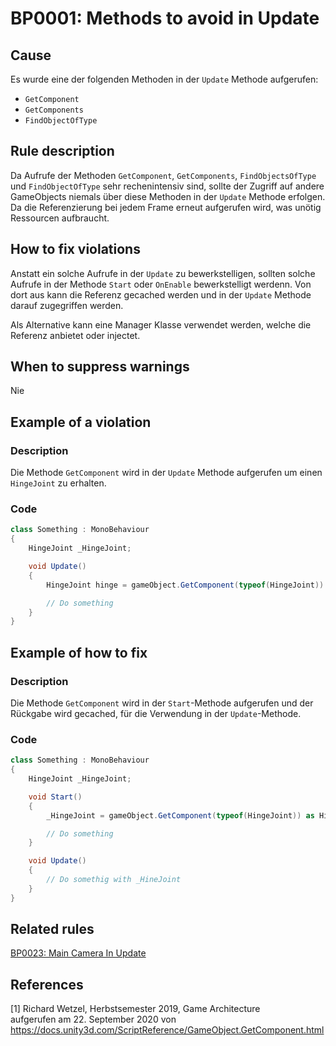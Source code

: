 # BP0001: Methods to avoid in Update

## Cause

Es wurde eine der folgenden Methoden in der `Update` Methode aufgerufen:
  - `GetComponent`
  - `GetComponents`
  - `FindObjectOfType`

## Rule description

Da Aufrufe der Methoden `GetComponent`, `GetComponents`, `FindObjectsOfType` und `FindObjectOfType` sehr rechenintensiv sind, sollte der Zugriff auf andere GameObjects niemals über diese Methoden in der `Update` Methode erfolgen.
Da die Referenzierung bei jedem Frame erneut aufgerufen wird, was unötig Ressourcen aufbraucht.

## How to fix violations

Anstatt ein solche Aufrufe in der `Update` zu bewerkstelligen, sollten solche Aufrufe in der Methode `Start` oder `OnEnable` bewerkstelligt werdenn.
Von dort aus kann die Referenz gecached werden und in der `Update` Methode darauf zugegriffen werden.

Als Alternative kann eine Manager Klasse verwendet werden, welche die Referenz anbietet oder injectet.

## When to suppress warnings

Nie

## Example of a violation

### Description

Die Methode `GetComponent` wird in der `Update` Methode aufgerufen um einen `HingeJoint` zu erhalten.

### Code

```csharp
class Something : MonoBehaviour
{
    HingeJoint _HingeJoint;

    void Update()
    {
        HingeJoint hinge = gameObject.GetComponent(typeof(HingeJoint)) as HingeJoint;

        // Do something
    }
} 
```

## Example of how to fix

### Description

Die Methode `GetComponent` wird in der `Start`-Methode aufgerufen und der Rückgabe wird gecached, für die Verwendung in der `Update`-Methode. 

### Code

```csharp
class Something : MonoBehaviour
{
    HingeJoint _HingeJoint;

    void Start()
    {
        _HingeJoint = gameObject.GetComponent(typeof(HingeJoint)) as HingeJoint;

        // Do something
    }

    void Update()
    {
        // Do somethig with _HineJoint
    }
} 
```

## Related rules

[BP0023: Main Camera In Update](https://github.com/emanuelbuholer/unity-best-practices/blob/master/docs/reference/BP0023_MainCameraInUpdate.md)

## References
<a id="1">[1]</a>
Richard Wetzel, Herbstsemester 2019, Game Architecture<br/>
aufgerufen am 22. September 2020 von https://docs.unity3d.com/ScriptReference/GameObject.GetComponent.html
